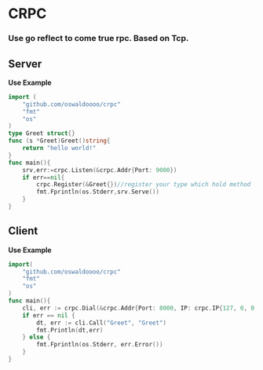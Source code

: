 # CRPC

### Use go reflect to come true rpc. Based on Tcp.

## Server
**Use Example**
```go
import (
    "github.com/oswaldoooo/crpc"
    "fmt"
    "os"    
)
type Greet struct{}
func (s *Greet)Greet()string{
    return "hello world!"
}
func main(){
    srv,err:=crpc.Listen(&crpc.Addr{Port: 9000})
    if err==nil{
        crpc.Register(&Greet{})//register your type which hold method
        fmt.Fprintln(os.Stderr,srv.Serve())
    }
}
```

## Client
**Use Example**
```go
import(
    "github.com/oswaldoooo/crpc"
    "fmt"
    "os"
)
func main(){
    cli, err := crpc.Dial(&crpc.Addr{Port: 8000, IP: crpc.IP{127, 0, 0, 1}})
	if err == nil {
		dt, err := cli.Call("Greet", "Greet")
        fmt.Println(dt,err)
	} else {
		fmt.Fprintln(os.Stderr, err.Error())
	}
}
```